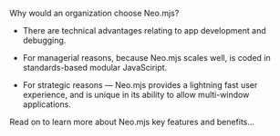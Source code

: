 Why would an organization choose Neo.mjs?

- There are technical advantages relating to app development and debugging.

- For managerial reasons, because Neo.mjs scales well, is coded in standards-based
modular JavaSciript.

- For strategic reasons &mdash; Neo.mjs provides a lightning fast user experience,
and is unique in its ability to allow multi-window applications.

Read on to learn more about Neo.mjs key features and benefits...
